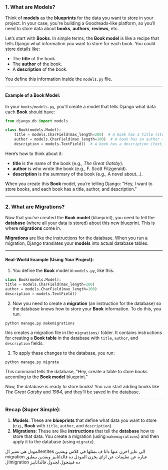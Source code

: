### 1. **What are Models?**

Think of **models** as the **blueprints** for the data you want to store in your project. In your case, you're building a Goodreads-like platform, so you’ll need to store data about **books**, **authors**, **reviews**, etc.

Let’s start with **Books**. In simple terms, the **Book model** is like a recipe that tells Django what information you want to store for each book. You could store details like:

- The **title** of the book.
- The **author** of the book.
- A **description** of the book.

You define this information inside the `models.py` file.

---

#### **Example of a Book Model:**

In your `books/models.py`, you’ll create a model that tells Django what data each **Book** should have:

```python
from django.db import models

class Book(models.Model):
    title = models.CharField(max_length=200)  # A book has a title (string)
    author = models.CharField(max_length=100)  # A book has an author (string)
    description = models.TextField()  # A book has a description (text)

```

Here’s how to think about it:

- **title** is the name of the book (e.g., _The Great Gatsby_).
- **author** is who wrote the book (e.g., F. Scott Fitzgerald).
- **description** is the summary of the book (e.g., A novel about...).

When you create this **Book** model, you’re telling Django: "Hey, I want to store books, and each book has a title, author, and description."

---

### 2. **What are Migrations?**

Now that you’ve created the **Book model** (blueprint), you need to tell the **database** (where all your data is stored) about this new blueprint. This is where **migrations** come in.

**Migrations** are like the instructions for the database. When you run a migration, Django translates your **models** into actual database tables.

---

#### **Real-World Example (Using Your Project):**

1. You define the **Book** model in `models.py`, like this:
```python
class Book(models.Model):
title = models.CharField(max_length=200)
author = models.CharField(max_length=100)
description = models.TextField()
```
2. Now you need to create a **migration** (an instruction for the database) so the database knows how to store your **Book** information. To do this, you run:
  
```
python manage.py makemigrations
```

this creates a migration file in the `migrations/` folder. It contains instructions for creating a **Book table** in the database with `title`, `author`, and `description` fields.

3. To apply these changes to the database, you run:
```
python manage.py migrate
```

This command tells the database, "Hey, create a table to store books according to the **Book model** blueprint."
 
Now, the database is ready to store books! You can start adding books like _The Great Gatsby_ and _1984_, and they’ll be saved in the database.

---

### Recap (Super Simple):

1. **Models**: These are **blueprints** that define what data you want to store (e.g., **Book** with `title`, `author`, and `description`).
2. **Migrations**: These are like **instructions** that tell the **database** how to store that data. You create a migration (using `makemigrations`) and then apply it to the database (using `migrate`).

المودل هي تعتبر الentites الي عايز اخزن عنها داتا ف بمثلها في كلاس 
وبعدين migration عباره عن تعليمات عن ازاي يخزن المودل ده فالداتابيز 
وبعدين بيطبق الmigration ده فبيتحول لجدول فالداتابيز